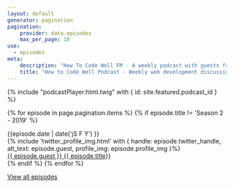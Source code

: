 ```yaml
---
layout: default
generator: pagination
pagination:    
    provider: data.episodes
    max_per_page: 10
use:
  - episodes 
meta:
    description: "How To Code Well FM - A weekly podcast with guests from within the web development industry"
    title: "How to Code Well Podcast - Weekly web development discussions" 
---
```


{% include "podcastPlayer.html.twig" with { id: site.featured.podcast_id } %}

{% for episode in page.pagination.items %}
{% if episode.title != 'Season 2 - 2019' %}
<div class="wrapper">
  <div class="box text">{{episode.date | date('jS F Y') }}</div>
      <div class="box">
         {% include 'twitter_profile_img.html' with { handle: episode.twitter_handle, alt_text: episode.guest, profile_img: episode.profile_img }%}
       </div>
   <div class="box text"><a href="{{episode.url}}">{{ episode.guest }} {{ episode.title}}</a></div>
</div>
{% endif %}
{% endfor %}

<a href="/season">View all episodes</a>

